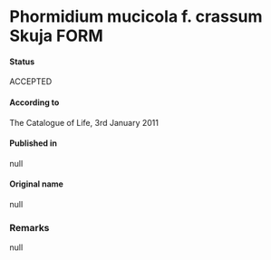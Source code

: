# Phormidium mucicola f. crassum Skuja FORM

#### Status
ACCEPTED

#### According to
The Catalogue of Life, 3rd January 2011

#### Published in
null

#### Original name
null

### Remarks
null